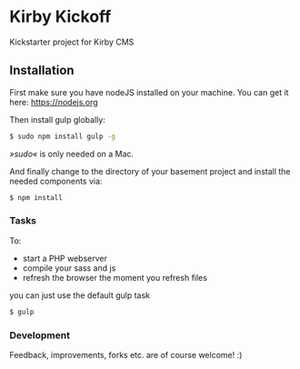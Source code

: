 # Kirby Kickoff
Kickstarter project for Kirby CMS

## Installation
First make sure you have nodeJS installed on your machine.
You can get it here: <https://nodejs.org>

Then install gulp globally:
```sh
$ sudo npm install gulp -g
```
*»sudo«* is only needed on a Mac.

And finally change to the directory of your basement project and install the needed components via:
```sh
$ npm install
```

### Tasks
To:
  - start a PHP webserver
  - compile your sass and js
  - refresh the browser the moment you refresh files

you can just use the default gulp task
```sh
$ gulp
```

### Development
Feedback, improvements, forks etc. are of course welcome! :)